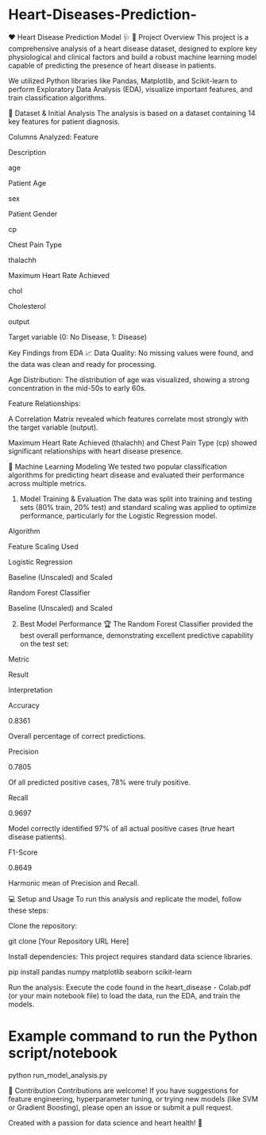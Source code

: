 # Heart-Diseases-Prediction-
❤️ Heart Disease Prediction Model 🩺
🌟 Project Overview
This project is a comprehensive analysis of a heart disease dataset, designed to explore key physiological and clinical factors and build a robust machine learning model capable of predicting the presence of heart disease in patients.

We utilized Python libraries like Pandas, Matplotlib, and Scikit-learn to perform Exploratory Data Analysis (EDA), visualize important features, and train classification algorithms.

💾 Dataset & Initial Analysis
The analysis is based on a dataset containing 14 key features for patient diagnosis.

Columns Analyzed:
Feature

Description

age

Patient Age

sex

Patient Gender

cp

Chest Pain Type

thalachh

Maximum Heart Rate Achieved

chol

Cholesterol

output

Target variable (0: No Disease, 1: Disease)

Key Findings from EDA 📈
Data Quality: No missing values were found, and the data was clean and ready for processing.

Age Distribution: The distribution of age was visualized, showing a strong concentration in the mid-50s to early 60s.

Feature Relationships:

A Correlation Matrix revealed which features correlate most strongly with the target variable (output).

Maximum Heart Rate Achieved (thalachh) and Chest Pain Type (cp) showed significant relationships with heart disease presence.

🤖 Machine Learning Modeling
We tested two popular classification algorithms for predicting heart disease and evaluated their performance across multiple metrics.

1. Model Training & Evaluation
The data was split into training and testing sets (80% train, 20% test) and standard scaling was applied to optimize performance, particularly for the Logistic Regression model.

Algorithm

Feature Scaling Used

Logistic Regression

Baseline (Unscaled) and Scaled

Random Forest Classifier

Baseline (Unscaled) and Scaled

2. Best Model Performance 🏆
The Random Forest Classifier provided the best overall performance, demonstrating excellent predictive capability on the test set:

Metric

Result

Interpretation

Accuracy

0.8361

Overall percentage of correct predictions.

Precision

0.7805

Of all predicted positive cases, 78% were truly positive.

Recall

0.9697

Model correctly identified 97% of all actual positive cases (true heart disease patients).

F1-Score

0.8649

Harmonic mean of Precision and Recall.

💻 Setup and Usage
To run this analysis and replicate the model, follow these steps:

Clone the repository:

git clone [Your Repository URL Here]

Install dependencies:
This project requires standard data science libraries.

pip install pandas numpy matplotlib seaborn scikit-learn

Run the analysis:
Execute the code found in the heart_disease - Colab.pdf (or your main notebook file) to load the data, run the EDA, and train the models.

# Example command to run the Python script/notebook
python run_model_analysis.py

🤝 Contribution
Contributions are welcome! If you have suggestions for feature engineering, hyperparameter tuning, or trying new models (like SVM or Gradient Boosting), please open an issue or submit a pull request.

Created with a passion for data science and heart health! 💖
